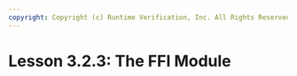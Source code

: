 ```yaml
---
copyright: Copyright (c) Runtime Verification, Inc. All Rights Reserved.
---
```


# Lesson 3.2.3: The FFI Module
